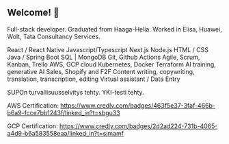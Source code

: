 ## Welcome! 👋

Full-stack developer. Graduated from Haaga-Helia. Worked in Elisa, Huawei, Wolt, Tata Consultancy Services.

React / React Native
Javascript/Typescript
Next.js
Node.js
HTML / CSS
Java / Spring Boot
SQL | MongoDB
Git, Github Actions
Agile, Scrum, Kanban, Trello
AWS, GCP cloud
Kubernetes, Docker
Terraform
AI training, generative AI
Sales, Shopify and F2F
Content writing, copywriting,
translation, transcription, editing
Virtual assistant / Data Entry

SUPOn turvallisuusselvitys tehty. YKI-testi tehty.

AWS Certification: https://www.credly.com/badges/463f5e37-3faf-466b-b6a9-fcce7bb1243f/linked_in?t=sbgu33

GCP Certification: https://www.credly.com/badges/2d2ad224-731b-4065-a4d9-b6a583558eaa/linked_in?t=sjmamf

<!--
**andrey-krendzel-new/andrey-krendzel-new** is a ✨ _special_ ✨ repository because its `README.md` (this file) appears on your GitHub profile.

Here are some ideas to get you started:

- 🔭 I’m currently working on ...
- 🌱 I’m currently learning ...
- 👯 I’m looking to collaborate on ...
- 🤔 I’m looking for help with ...
- 💬 Ask me about ...
- 📫 How to reach me: ...
- 😄 Pronouns: ...
- ⚡ Fun fact: ...
-->
